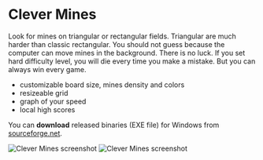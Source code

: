 # Clever Mines
Look for mines on triangular or rectangular fields. Triangular are much harder than classic rectangular. 
You should not guess because the computer can move mines in the background. There is no luck. If you set hard difficulty level, you will die every time you make a mistake. But you can always win every game.
- customizable board size, mines density and colors
- resizeable grid
- graph of your speed
- local high scores

You can **download** released binaries (EXE file) for Windows from [sourceforge.net](https://sourceforge.net/projects/miny/).

![Clever Mines screenshot](http://petr.lastovicka.sweb.cz/img/mines.png)
![Clever Mines screenshot](http://petr.lastovicka.sweb.cz/img/mines-quad.png)
